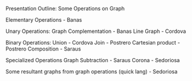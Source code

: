Presentation Outline: Some Operations on Graph

Elementary Operations - Banas

Unary Operations:
Graph Complementation - Banas
Line Graph - Cordova

Binary Operations:
Union - Cordova
Join - Postrero
Cartesian product - Postrero
Composition - Saraus

Specialized Operations
Graph Subtraction  - Saraus
Corona - Sedoriosa


Some resultant graphs from graph operations (quick lang) - Sedoriosa